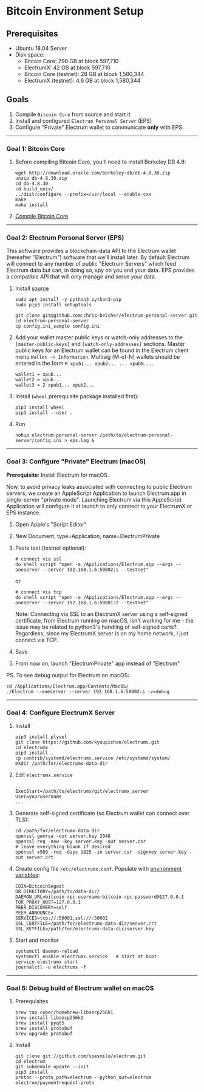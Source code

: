 # Bitcoin Environment Setup

## Prerequisites

* Ubuntu 18.04 Server
* Disk space:
    * Bitcoin Core: 290 GB at block 597,710
    * ElectrumX: 42 GB at block 597,710
    * Bitcoin Core (testnet): 28 GB at block 1,580,344
    * ElectrumX (testnet): 4.6 GB at block 1,580,344

## Goals

1. Compile `Bitcoin Core` from source and start it
2. Install and configured `Electrum Personal Server` (EPS)
3. Configure "Private" Electrum wallet to communicate **only** with EPS.


-----

### Goal 1: Bitcoin Core

1. Before compiling Bitcoin Core, you'll need to install Berkeley DB 4.8:

       wget http://download.oracle.com/berkeley-db/db-4.8.30.zip
       unzip db-4.8.30.zip
       cd db-4.8.30
       cd build_unix/
       ../dist/configure --prefix=/usr/local --enable-cxx
       make
       make install
    
2. [Compile Bitcoin Core](https://bitzuma.com/posts/compile-bitcoin-core-from-source-on-ubuntu/)



-----


### Goal 2: Electrum Personal Server (EPS)

This software provides a blockchain-data API to the Electrum wallet (hereafter "Electrum") software that we'll install later. By default Electrum will connect to any number of public "Electrum Servers" which feed Electrum data but can, in doing so, spy on you and your data. EPS provides a compatible API that will only manage and serve *your* data.

1. Install [source](https://stadicus.github.io/RaspiBolt/raspibolt_64_electrum.html)

       sudo apt install -y python3 python3-pip
       sudo pip3 install setuptools
    
       git clone git@github.com:chris-belcher/electrum-personal-server.git
       cd electrum-personal-server
       cp config.ini_sample config.ini

2. Add your wallet master public keys or watch-only addresses to the `[master-public-keys]` and `[watch-only-addresses]` sections. Master public keys for an Electrum wallet can be found in the Electrum client menu `Wallet -> Information`. Multisig (M-of-N) wallets should be entered in the form `M xpub1... xpub2... ... xpubN...`.

       wallet1 = xpub...
       wallet2 = xpub...
       wallet3 = 2 xpub1... xpub2...

3. Install (`wheel` prerequisite package installed first):

       pip3 install wheel
       pip3 install --user .

4. Run

       nohup electrum-personal-server /path/to/electrum-personal-server/config.ini > eps.log &


-----

### Goal 3: Configure "Private" Electrum (macOS)

**Prerequisite**: Install Electrum for macOS.

Now, to avoid privacy leaks associated with connecting to public Electrum servers, we create an AppleScript Application to launch Electrum.app in single-server "private mode". Launching Electrum via this AppleScript Application will configure it at launch to only connect to your ElectrumX or EPS instance.

1. Open Apple's "Script Editor"
2. New Document, type=Application, name=ElectrumPrivate
3. Paste text (testnet optional):
       
       # connect via ssl
       do shell script "open -a /Applications/Electrum.app --args --oneserver --server 192.168.1.6:50002:s --testnet"
   
   or
        
       # connect via tcp
       do shell script "open -a /Applications/Electrum.app --args --oneserver --server 192.168.1.6:50001:t --testnet"
   
   Note: Connecting via SSL to an ElectrumX server using a self-signed certificate, from Electrum running on macOS, isn't working for me - the issue may be related to python3's handling of self-signed certs?. Regardless, since my ElectrumX server is on my home network, I just connect via TCP.

4. Save
5. From now on, launch "ElectrumPrivate" app instead of "Electrum"

PS. To see debug output for Electrum on macOS:

    cd /Applications/Electrum.app/Contents/MacOS/
    ./Electrum --oneserver --server 192.168.1.6:50002:s -v=debug


-----

### Goal 4: Configure ElectrumX Server

1. Install

       pip3 install plyvel
       git clone https://github.com/kyuupichan/electrumx.git
       cd electrumx
       pip3 install .
       cp contrib/systemd/electrumx.service /etc/systemd/system/
       mkdir /path/for/electrumx-data-dir

2. Edit `electrumx.service`

       ...
       ExecStart=/path/to/electrumx/git/electrumx_server
       User=yourusername
       ...

3. Generate self-signed certificate (so Electrum wallet can connect over TLS):

       cd /path/for/electrumx-data-dir
       openssl genrsa -out server.key 2048
       openssl req -new -key server.key -out server.csr
       # leave everything blank if desired
       openssl x509 -req -days 1825 -in server.csr -signkey server.key -out server.crt
        
4. Create config file `/etc/electrumx.conf`. Populate with [environment variables](https://electrumx.readthedocs.io/en/latest/environment.html):

       COIN=BitcoinSegwit
       DB_DIRECTORY=/path/to/data-dir/
       DAEMON_URL=bitcoin-rpc-username:bitcoin-rpc-password@127.0.0.1
       TOR_PROXY_HOST=127.0.0.1
       PEER_DISCOVERY=self
       PEER_ANNOUNCE=
       SERVICES=tcp://:50001,ssl://:50002
       SSL_CERTFILE=/path/for/electrumx-data-dir/server.crt
       SSL_KEYFILE=/path/for/electrumx-data-dir/server.key
        
5. Start and monitor

       systemctl daemon-reload
       systemctl enable electrumx.service   # start at boot
       service electrumx start
       journalctl -u electrumx -f
        

-----

### Goal 5: Debug build of Electrum wallet on macOS

1. Prerequisites

       brew tap cuber/homebrew-libsecp256k1
       brew install libsecp256k1
       brew install pyqt5
       brew install protobuf
       brew upgrade protobuf

2. Install

       git clone git://github.com/spesmilo/electrum.git
       cd electrum
       git submodule update --init
       pip3 install .
       protoc --proto_path=electrum --python_out=electrum electrum/paymentrequest.proto
